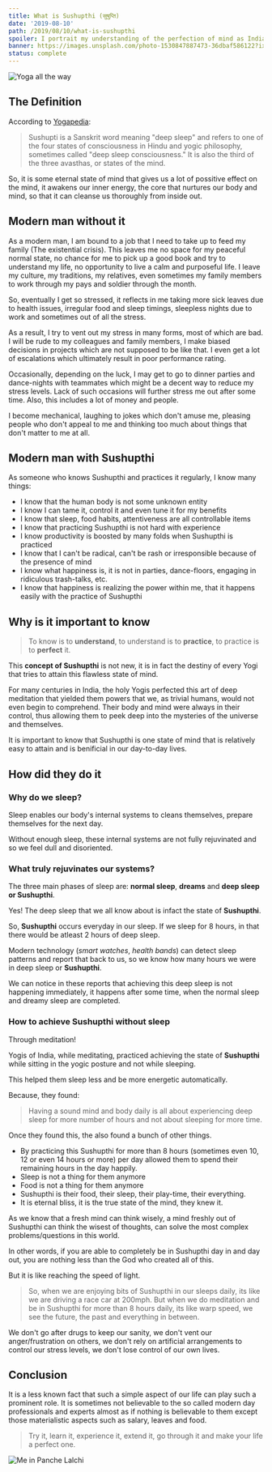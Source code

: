 ```yaml
---
title: What is Sushupthi (सुषुप्ति)
date: '2019-08-10'
path: /2019/08/10/what-is-sushupthi
spoiler: I portrait my understanding of the perfection of mind as Indian Yogis did!
banner: https://images.unsplash.com/photo-1530847887473-36dbaf586122?ixlib=rb-1.2.1&ixid=eyJhcHBfaWQiOjEyMDd9&auto=format&fit=crop&w=1500&q=80
status: complete
---
```


![Yoga all the way](./what-is-sushupthi--banner.jpeg)

## The Definition

According to [Yogapedia](https://www.yogapedia.com/definition/5604/sushupti):

> Sushupti is a Sanskrit word meaning "deep sleep" and refers to one of the four states of consciousness in Hindu and yogic philosophy, sometimes called "deep sleep consciousness." It is also the third of the three avasthas, or states of the mind.

So, it is some eternal state of mind that gives us a lot of possitive effect on the mind, it awakens our inner energy, the core that nurtures our body and mind, so that it can cleanse us thoroughly from inside out.


## Modern man without it

As a modern man, I am bound to a job that I need to take up to feed my family (The existential crisis). This leaves me no space for my peaceful normal state, no chance for me to pick up a good book and try to understand my life, no opportunity to live a calm and purposeful life. I leave my culture, my traditions, my relatives, even sometimes my family members to work through my pays and soldier through the month.

So, eventually I get so stressed, it reflects in me taking more sick leaves due to health issues, irregular food and sleep timings, sleepless nights due to work and sometimes out of all the stress.

As a result, I try to vent out my stress in many forms, most of which are bad. I will be rude to my colleagues and family members, I make biased decisions in projects which are not supposed to be like that. I even get a lot of escalations which ultimately result in poor performance rating.

Occasionally, depending on the luck, I may get to go to dinner parties and dance-nights with teammates which might be a decent way to reduce my stress levels. Lack of such occasions will further stress me out after some time. Also, this includes a lot of money and people.

I become mechanical, laughing to jokes which don't amuse me, pleasing people who don't appeal to me and thinking too much about things that don't matter to me at all.

## Modern man with **Sushupthi**

As someone who knows Sushupthi and practices it regularly, I know many things:

- I know that the human body is not some unknown entity
- I know I can tame it, control it and even tune it for my benefits
- I know that sleep, food habits, attentiveness are all controllable items
- I know that practicing Sushupthi is not hard with experience
- I know productivity is boosted by many folds when Sushupthi is practiced
- I know that I can't be radical, can't be rash or irresponsible because of the presence of mind
- I know what happiness is, it is not in parties, dance-floors, engaging in ridiculous trash-talks, etc.
- I know that happiness is realizing the power within me, that it happens easily with the practice of Sushupthi

## Why is it important to know

> To know is to **understand**, to understand is to **practice**, to practice is to **perfect** it.

This **concept of Sushupthi** is not new, it is in fact the destiny of every Yogi that tries to attain this flawless state of mind.

For many centuries in India, the holy Yogis perfected this art of deep meditation that yielded them powers that we, as trivial humans, would not even begin to comprehend. Their body and mind were always in their control, thus allowing them to peek deep into the mysteries of the universe and themselves.

It is important to know that Sushupthi is one state of mind that is relatively easy to attain and is benificial in our day-to-day lives.

## How did they do it

### Why do we sleep?

Sleep enables our body's internal systems to cleans themselves, prepare themselves for the next day.

Without enough sleep, these internal systems are not fully rejuvinated and so we feel dull and disoriented.

### What truly rejuvinates our systems?

The three main phases of sleep are: **normal sleep**, **dreams** and **deep sleep or Sushupthi**.

Yes! The deep sleep that we all know about is infact the state of **Sushupthi**.

So, **Sushupthi** occurs everyday in our sleep. If we sleep for 8 hours, in that there would be atleast 2 hours of deep sleep. 

Modern technology (_smart watches_, _health bands_) can detect sleep patterns and report that back to us, so we know how many hours we were in deep sleep or **Sushupthi**.

We can notice in these reports that achieving this deep sleep is not happening immediately, it happens after some time, when the normal sleep and dreamy sleep are completed.

### How to achieve Sushupthi without sleep

Through meditation!

Yogis of India, while meditating, practiced achieving the state of **Sushupthi** while sitting in the yogic posture and not while sleeping.

This helped them sleep less and be more energetic automatically.

Because, they found:

> Having a sound mind and body daily is all about experiencing deep sleep for more number of hours and not about sleeping for more time.

Once they found this, the also found a bunch of other things.

- By practicing this Sushupthi for more than 8 hours (sometimes even 10, 12 or even 14 hours or more) per day allowed them to spend their remaining hours in the day happily.
- Sleep is not a thing for them anymore
- Food is not a thing for them anymore
- Sushupthi is their food, their sleep, their play-time, their everything.
- It is eternal bliss, it is the true state of the mind, they knew it.

As we know that a fresh mind can think wisely, a mind freshly out of Sushupthi can think the wisest of thoughts, can solve the most complex problems/questions in this world.

In other words, if you are able to completely be in Sushupthi day in and day out, you are nothing less than the God who created all of this.

But it is like reaching the speed of light.

> So, when we are enjoying bits of Sushupthi in our sleeps daily, its like we are driving a race car at 200mph. But when we do meditation and be in Sushupthi for more than 8 hours daily, its like warp speed, we see the future, the past and everything in between.

We don't go after drugs to keep our sanity, we don't vent our anger/frustration on others, we don't rely on artificial arrangements to control our stress levels, we don't lose control of our own lives.

## Conclusion

It is a less known fact that such a simple aspect of our life can play such a prominent role. It is sometimes not believable to the so called modern day professionals and experts almost as if nothing is believable to them except those materialistic aspects such as salary, leaves and food.

> Try it, learn it, experience it, extend it, go through it and make your life a perfect one.

![Me in Panche Lalchi](what-is-sushupthi--2019-08-10-23-09-28.png)